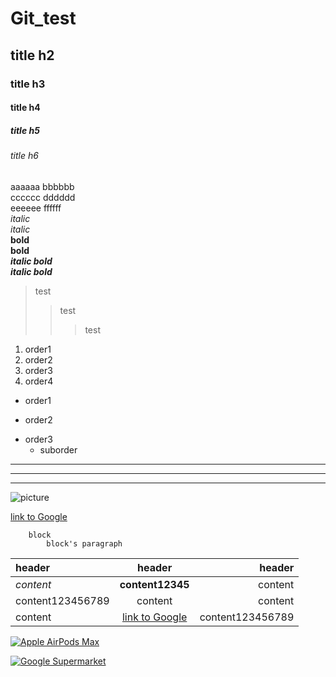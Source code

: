 # Git_test
## title h2
### title h3
#### title h4  
##### title h5
###### title h6
  
aaaaaa
bbbbbb  
cccccc
dddddd  
eeeeee
ffffff  
*italic*  
_italic_  
**bold**  
__bold__  
*__italic bold__*  
**_italic bold_**  

> test
>> test
>>> test

1. order1
3. order2
5. order3
999. order4

+ order1
- order2
* order3
    * suborder
***
---
___

![picture](https://image.freepik.com/free-photo/green-grassy-park-field-outdoors-concept_53876-74927.jpg)

[link to Google](https://www.google.com)

        block
            block's paragraph

| header | header | header |
|:--|:--:|--:|
| *content* | **content12345** | content
content123456789 | content | content |
content | [link to Google](https://www.google.com) | content123456789 |  
  
  
[![Apple AirPods Max](https://i.ytimg.com/vi/FXI_-OesT3A/maxresdefault.jpg)](https://www.youtube.com/watch?v=FXI_-OesT3A)

[![Google Supermarket](https://i.ytimg.com/vi/7drEZt6-u6M/maxresdefault.jpg)](https://www.youtube.com/watch?v=7drEZt6-u6M)